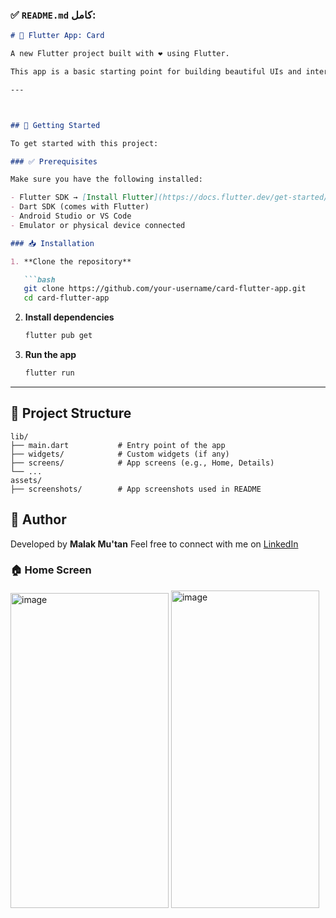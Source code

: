 ### ✅ `README.md` كامل:

````markdown
# 📱 Flutter App: Card

A new Flutter project built with ❤️ using Flutter.

This app is a basic starting point for building beautiful UIs and interactive applications using Flutter.

---



## 🚀 Getting Started

To get started with this project:

### ✅ Prerequisites

Make sure you have the following installed:

- Flutter SDK → [Install Flutter](https://docs.flutter.dev/get-started/install)
- Dart SDK (comes with Flutter)
- Android Studio or VS Code
- Emulator or physical device connected

### 📥 Installation

1. **Clone the repository**

   ```bash
   git clone https://github.com/your-username/card-flutter-app.git
   cd card-flutter-app
````

2. **Install dependencies**

   ```bash
   flutter pub get
   ```

3. **Run the app**

   ```bash
   flutter run
   ```

---

## 📁 Project Structure

```
lib/
├── main.dart           # Entry point of the app
├── widgets/            # Custom widgets (if any)
├── screens/            # App screens (e.g., Home, Details)
└── ...
assets/
├── screenshots/        # App screenshots used in README
```


## 🙌 Author

Developed by **Malak Mu'tan**
Feel free to connect with me on [LinkedIn](www.linkedin.com/in/malakـmutan)



### 🏠 Home Screen

<img width="253" height="504" alt="image" src="https://github.com/user-attachments/assets/e32ae20f-8bbb-470b-860c-1eb84a07d6e7" />

<img width="237" height="508" alt="image" src="https://github.com/user-attachments/assets/45edb62c-83c4-4197-8af3-ad54ee5dd69a" />




